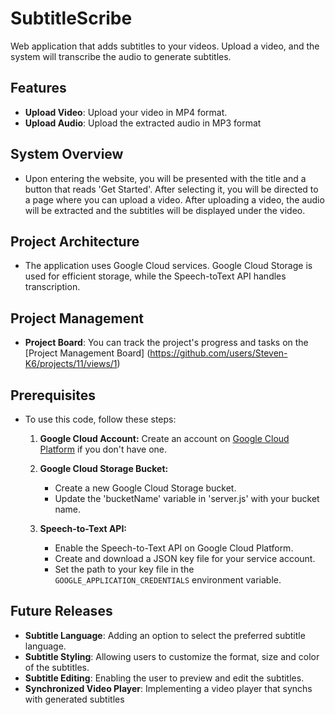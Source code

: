 # SubtitleScribe
 Web application that adds subtitles to your videos. Upload a video, and the system will transcribe the audio to generate subtitles.

## Features

- **Upload Video**: Upload your video in MP4 format.
- **Upload Audio**: Upload the extracted audio in MP3 format


## System Overview
- Upon entering the website, you will be presented with the title and a button that reads 'Get Started'. After selecting it, you will be directed  to a page where you can upload a video. After uploading a video, the audio will be extracted and the subtitles will be displayed under the video.

## Project Architecture
- The application uses Google Cloud services. Google Cloud Storage is used for efficient storage, while the Speech-toText API handles transcription.

## Project Management 
- **Project Board**: You can track the project's progress and tasks on the [Project Management Board] (https://github.com/users/Steven-K6/projects/11/views/1)

## Prerequisites
- To use this code, follow these steps:
  1. **Google Cloud Account:** Create an account on [Google Cloud Platform](https://console.cloud.google.com/) if you don't have one.

  2. **Google Cloud Storage Bucket:**
     - Create a new Google Cloud Storage bucket.
     - Update the 'bucketName' variable in 'server.js' with your bucket name.

  3. **Speech-to-Text API:**
     - Enable the Speech-to-Text API on Google Cloud Platform.
     - Create and download a JSON key file for your service account.
     - Set the path to your key file in the `GOOGLE_APPLICATION_CREDENTIALS` environment variable.
       
## Future Releases 
- **Subtitle Language**: Adding an option to select the preferred subtitle language.
- **Subtitle Styling**: Allowing users to customize the format, size and color of the subtitles.
- **Subtitle Editing**: Enabling the user to preview and edit the subtitles.
- **Synchronized Video Player**: Implementing a video player that synchs with generated subtitles
